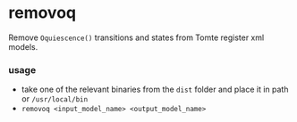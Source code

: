# removoq 

Remove `Oquiescence()` transitions and states from Tomte register xml models. 

### usage
- take one of the relevant binaries from the `dist` folder and place it in path or `/usr/local/bin` 
- `removoq <input_model_name> <output_model_name>`
